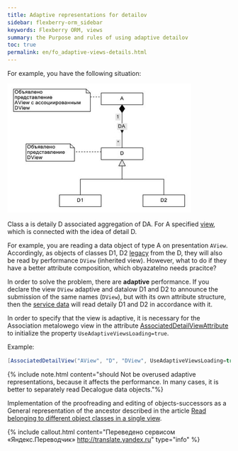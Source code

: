 ```yaml
---
title: Adaptive representations for detailov
sidebar: flexberry-orm_sidebar
keywords: Flexberry ORM, views
summary: the Purpose and rules of using adaptive detailov
toc: true
permalink: en/fo_adaptive-views-details.html
---
```


For example, you have the following situation:

![](/images/pages/products/flexberry-orm/views/adaptive-views-for-details.jpg)

Class a is detaily D associated aggregation of DA. For A specified [view](fd_view-definition.html), which is connected with the idea of detail D.

For example, you are reading a data object of type A on presentation `AView`. Accordingly, as objects of classes D1, D2 [legacy](fd_inheritance.html) from the D, they will also be read by performance `DView` (inherited view). However, what to do if they have a better attribute composition, which obyazatelno needs pracitce?

In order to solve the problem, there are **adaptive** performance. If you declare the view `DView` adaptive and datalow D1 and D2 to announce the submission of the same names (`DView`), but with its own attribute structure, then the [service data](fo_data-service.html) will read detaily D1 and D2 in accordance with it.

In order to specify that the view is adaptive, it is necessary for the Association metalowego view in the attribute [AssociatedDetailViewAttribute](fd_view-definition.html) to initialize the property `UseAdaptiveViewsLoading=true`.

Example:

```csharp
[AssociatedDetailView("AView", "D", "DView", UseAdaptiveViewsLoading=true)]
```

{% include note.html content="should Not be overused adaptive representations, because it affects the performance. In many cases, it is better to separately read Decalogue data objects."%}

Implementation of the proofreading and editing of objects-successors as a General representation of the ancestor described in the article [Read belonging to different object classes in a single view](fo_reading-several-types-objects.html).



{% include callout.html content="Переведено сервисом «Яндекс.Переводчик» <http://translate.yandex.ru>" type="info" %}